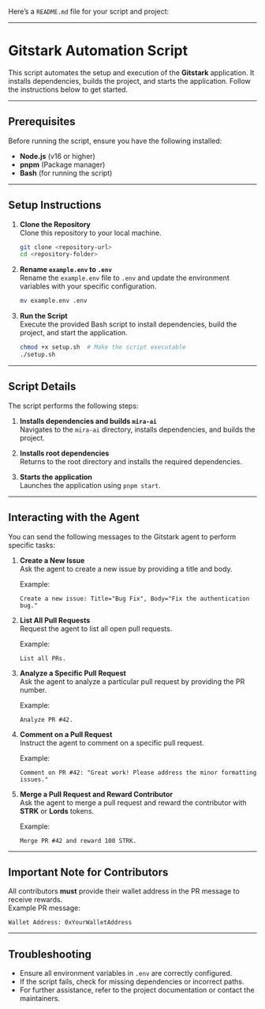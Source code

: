 Here’s a `README.md` file for your script and project:

---

# Gitstark Automation Script

This script automates the setup and execution of the **Gitstark** application. It installs dependencies, builds the project, and starts the application. Follow the instructions below to get started.

---

## Prerequisites

Before running the script, ensure you have the following installed:

- **Node.js** (v16 or higher)
- **pnpm** (Package manager)
- **Bash** (for running the script)

---

## Setup Instructions

1. **Clone the Repository**  
   Clone this repository to your local machine.

   ```bash
   git clone <repository-url>
   cd <repository-folder>
   ```

2. **Rename `example.env` to `.env`**  
   Rename the `example.env` file to `.env` and update the environment variables with your specific configuration.

   ```bash
   mv example.env .env
   ```

3. **Run the Script**  
   Execute the provided Bash script to install dependencies, build the project, and start the application.

   ```bash
   chmod +x setup.sh  # Make the script executable
   ./setup.sh
   ```

---

## Script Details

The script performs the following steps:

1. **Installs dependencies and builds `mira-ai`**  
   Navigates to the `mira-ai` directory, installs dependencies, and builds the project.

2. **Installs root dependencies**  
   Returns to the root directory and installs the required dependencies.

3. **Starts the application**  
   Launches the application using `pnpm start`.

---

## Interacting with the Agent

You can send the following messages to the Gitstark agent to perform specific tasks:

1. **Create a New Issue**  
   Ask the agent to create a new issue by providing a title and body.

   Example:

   ```
   Create a new issue: Title="Bug Fix", Body="Fix the authentication bug."
   ```

2. **List All Pull Requests**  
   Request the agent to list all open pull requests.

   Example:

   ```
   List all PRs.
   ```

3. **Analyze a Specific Pull Request**  
   Ask the agent to analyze a particular pull request by providing the PR number.

   Example:

   ```
   Analyze PR #42.
   ```

4. **Comment on a Pull Request**  
   Instruct the agent to comment on a specific pull request.

   Example:

   ```
   Comment on PR #42: "Great work! Please address the minor formatting issues."
   ```

5. **Merge a Pull Request and Reward Contributor**  
   Ask the agent to merge a pull request and reward the contributor with **STRK** or **Lords** tokens.

   Example:

   ```
   Merge PR #42 and reward 100 STRK.
   ```

---

## Important Note for Contributors

All contributors **must** provide their wallet address in the PR message to receive rewards.  
Example PR message:

```
Wallet Address: 0xYourWalletAddress
```

---

## Troubleshooting

- Ensure all environment variables in `.env` are correctly configured.
- If the script fails, check for missing dependencies or incorrect paths.
- For further assistance, refer to the project documentation or contact the maintainers.
